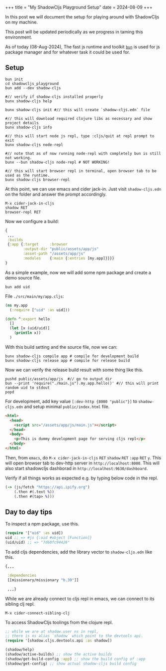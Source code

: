 +++
title = "My ShadowCljs Playground Setup"
date = 2024-08-09
+++

In this post we will document the setup for playing around with ShadowCljs on my
machine.

This post will be updated periodically as we progress in taming this
environment.

As of today (08-Aug-2024), The fast js runtime and toolkit
[`bun`](https://bun.sh) is used for js package manager and for whatever task it
could be used for.

## Setup

```shell
bun init
cd shadowcljs_playground
bun add --dev shadow-cljs

#// verify if shadow-cljs installed properly
bunx shadow-cljs help

bunx shadow-cljs init #// this will create `shadow-cljs.edn` file

#// this will download required clojure libs as necessary and show project details
bunx shadow-cljs info

#// this will start node js repl, type :cljs/quit at repl prompt to exit
bunx shadow-cljs node-repl

#// note that as of now running node-repl with completely bun is still not working.
bunx --bun shadow-cljs node-repl # NOT WORKING!

#// this will start browser repl in terminal, open browser tab to be used as the runtime.
bunx shadow-cljs browser-repl
```

At this point, we can use emacs and cider jack-in. Just visit `shadow-cljs.edn`
on the folder and answer the prompt accordingly.

```
M-x cider-jack-in-cljs
shadow RET
browser-repl RET
```

Now we configure a build:

```clojure
{
 ,,,
 :builds
 {:app {:target     :browser
        :output-dir "public/assets/app/js"
        :asset-path "/assets/app/js"
        :modules    {:main {:entries [my.app]}}}}
}
```

As a simple example, now we will add some npm package and create a demo source
file.

```shell
bun add uid
```

File `./src/main/my/app.cljs`:

```clojure
(ns my.app
  (:require ["uid" :as uid]))

(defn ^:export hello
  []
  (let [x (uid/uid)]
    (println x))
  )
```

With this build setting and the source file, now we can:

```shell
bunx shadow-cljs compile app # compile for development build
bunx shadow-cljs release app # compile for release build
```

Now we can verify the release build result with some thing like this.

```shell
pushd public/assets/app/js  #// go to output dir
bun --print 'require("./main.js").my.app.hello()' #// this will print random uid to stdout
popd
```

For development, add key value `[:dev-http {8000 "public"}]` to
`shadow-cljs.edn` and setup minimal `public/index.html` file.

```html
<html>
  <head>
    <script src="/assets/app/js/main.js"></script>
  </head>
  <body>
    <p>This is dummy development page for serving cljs repl</p>
  </body>
</html>
```

Then, from `emacs`, do `M-x cider-jack-in-cljs` `RET` `shadow` `RET` `:app`
`RET` `y`. This will open browser tab to dev-http server in
`http://localhost:8000`. This will also start shadowcljs dashborad in
`http://localhost:9630/dashboard`.

Verify if all things works as expected e.g. by typing below code in the repl.

```clojure
(-> (js/fetch "https://api.ipify.org")
    (.then #(.text %))
    (.then #(tap> %)))
```

## Day to day tips

To inspect a npm package, use this.

```clojure
(require '["uid" :as uid])
uid ;; => #js {:uid #object [Function]}
(uid/uid) ;; => "7d60fc94426"
```

To add cljs dependencies, add the library vector to `shadow-cljs.edn` like this.

```clojure
{,,,

 :dependencies
 [[missionary/missionary "b.39"]]

 ,,,}
```

While we are already connect to cljs repl in emacs, we can connect to its
sibling clj repl.

```
M-x cider-connect-sibling-clj
```

To access ShadowCljs toolings from the clojure repl.

```clojure
;; while we are at shadow.user ns in repl,
;; there is ns alias `shadow` which point to the devtools api.
(require '[shadow.cljs.devtools.api :as shadow])

(shadow/help)
(shadow/active-builds) ;; show the active builds
(shadow/get-build-config :app) ;; show the build config of :app
(shadow/get-config) ;; show actual shadow-cljs build config
```

